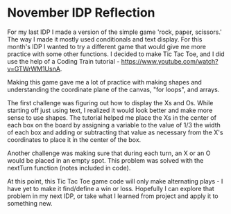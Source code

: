 # November IDP Reflection

For my last IDP I made a version of the simple game 'rock, paper, scissors.' The way I made it mostly used conditionals and text display. For this month's IDP I wanted to try a different game that would give me more practice with some other functions. I decided to make Tic Tac Toe, and I did use the help of a Coding Train tutorial - https://www.youtube.com/watch?v=GTWrWM1UsnA. 

Making this game gave me a lot of practice with making shapes and understanding the coordinate plane of the canvas, "for loops", and arrays. 

The first challenge was figuring out how to display the Xs and Os. While starting off just using text, I realized it would look better and make more sense to use shapes. The tutorial helped me place the Xs in the center of each box on the board by assigning a variable to the value of 1/3 the width of each box and adding or subtracting that value as necessary from the X's coordinates to place it in the center of the box.

Another challenge was making sure that during each turn, an X or an O would be placed in an empty spot. This problem was solved with the nextTurn function (notes included in code).

At this point, this Tic Tac Toe game code will only make alternating plays - I have yet to make it find/define a win or loss. Hopefully I can explore that problem in my next IDP, or take what I learned from project and apply it to something new.
